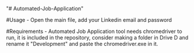 "# Automated-Job-Application" 

#Usage -
Open the main file, add your Linkedin email and password

#Requirements -
Automated Job Application tool needs chromedriver to run, it is included in the repository, consider making a folder in Drive D and rename it "Development" and paste the chromedriver.exe in it.
